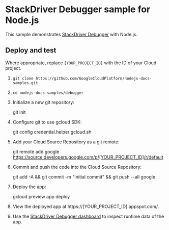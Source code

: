 # StackDriver Debugger sample for Node.js

This sample demonstrates [StackDriver Debugger](https://cloud.google.com/debugger/) with Node.js.

## Deploy and test

Where appropriate, replace `[YOUR_PROJECT_ID]` with the ID of your Cloud project.

1. `git clone https://github.com/GoogleCloudPlatform/nodejs-docs-samples.git`
1. `cd nodejs-docs-samples/debugger`
1. Initialize a new git repository:

    git init

1. Configure git to use gcloud SDK:

    git config credential.helper gcloud.sh

1. Add your Cloud Source Repository as a git remote:

    git remote add google https://source.developers.google.com/p/[YOUR_PROJECT_ID]/r/default

1. Commit and push the code into the Cloud Source Repository:

    git add -A && git commit -m "Initial commit" && git push --all google

1. Deploy the app:

    gcloud preview app deploy

1. View the deployed app at https://[YOUR_PROJECT_ID].appspot.com/.
1. Use the [StackDriver Debugger dashboard](https://console.cloud.google.com/debug) to inspect runtime data of the app.
